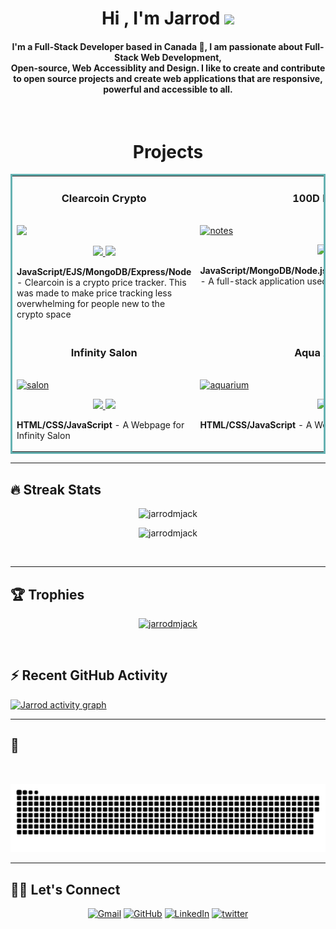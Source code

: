 
<h1 align="center">Hi , I'm Jarrod <img src="https://media.giphy.com/media/hvRJCLFzcasrR4ia7z/giphy.gif" width="35"></h1>
<!-- <p align="center">
  <a href="https://github.com/jarrodmjack"><img src="https://readme-typing-svg.herokuapp.com?lines=Front+End+Developer;JavaScript%20|%20Angular%20|%20React%20Enthusiast;Always%20learning%20new%20things&center=true&width=500&height=50"></a>
</p> -->


<h4 align="center">
I'm a Full-Stack Developer based in Canada 🍁, I am passionate about Full-Stack Web Development, <br />Open-source, Web Accessiblity and Design. I like to create and contribute to open source projects and create web applications that are responsive, powerful and accessible to all.
</h4>
<br>
<!--<div align="center">
  <a href="https://open.spotify.com/user/6s6pbtefezpookh8gwnkko15v">
    <img src="https://readme-spotify-tingz.vercel.app/api/now-playing">
  </a>
</div> -->
<!-- <hr/>  -->



<h1 align="center">Projects</h1>


<table bordercolor="#66b2b2">
  <tr>
    <td width="50%" valign="top">
      <h3 align="center">Clearcoin Crypto</h3>
        <br />
        <a target="_blank" href="https://github.com/jarrodmjack/ClearCoin">
            <img src="https://www.akbizmag.com/wp-content/uploads/2020/11/blockchain-1500x900-1.jpg"/>
        </a>
        <br />
        <p align="center">
          
  <a href="https://github.com/jarrodmjack/ClearCoin">
    <img src="https://img.shields.io/static/v1?label=|&message=REPO&color=23555f&style=plastic&logo=github&logo-color=white"/>
  </a>  
  <a href="https://clearcoinv1.herokuapp.com/" target="_blank">
    <img src="https://img.shields.io/static/v1?label=|&message=WEBSITE&color=cdf998&style=plastic&logo=wordpress&logo-color=white"/>
  </a>
      </p>
        <p><strong>JavaScript/EJS/MongoDB/Express/Node</strong> - Clearcoin is a crypto price tracker. This was made to make price tracking less overwhelming for people new to the crypto space</p>
    </td>
    <td width="50%" valign="top">
      <h3 align="center">100D Budgets</h3>
        <br />
        <a target="_blank" href="https://budget-tracker-100devs.herokuapp.com/">
            <img src="https://user-images.githubusercontent.com/99290888/188750992-228bf34f-a0c5-4ccd-9302-0f8e0618f77e.png" alt="notes"/>
        </a>
        <br />
        <p align="center">
          
  <a href="https://github.com/FitzHawke/budget-mvc-auth-local" target="_blank">
    <img src="https://img.shields.io/static/v1?label=|&message=REPO&color=23555f&style=plastic&logo=github&logo-color=white"/>
  </a>  
  <a href="https://budget-tracker-100devs.herokuapp.com/" target="_blank">
    <img src="https://img.shields.io/static/v1?label=|&message=WEBSITE&color=cdf998&style=plastic&logo=wordpress&logo-color=white"/>
  </a>
      </p>
        <p><strong>JavaScript/MongoDB/Node.js/Express/EJS/CSS/Materialize</strong> - A full-stack application used to take notes and save paper</p>
    </td>
    
  </tr>
  
  <tr>
    <td width="50%" valign="top">
      <h3 align="center">Infinity Salon</h3>
        <br />
      <a target="_blank" href="https://infinitysalon.netlify.app/">
            <img src="https://cdn-aiogc.nitrocdn.com/rMYQrsZdIIazKavgLMeJFjBGGJYSrQyJ/assets/static/optimized/rev-66a7702/wp-content/uploads/2022/02/industrie-salon-los-angeles.jpg" width="100%"  alt="salon"/>
        </a>
        <br />
        <p align="center">
          
  <a href="https://github.com/jarrodmjack/salon-layout-homework" target="_blank">
    <img src="https://img.shields.io/static/v1?label=|&message=REPO&color=23555f&style=plastic&logo=github&logo-color=white"/>
  </a>
  <a href="https://infinitysalon.netlify.app/" target="_blank">
    <img src="https://img.shields.io/static/v1?label=|&message=WEBSITE&color=cdf998&style=plastic&logo=wordpress&logo-color=white"/>
  </a>
      </p>
        <p><strong>HTML/CSS/JavaScript</strong> - A Webpage for Infinity Salon</p>
    </td>
   <td width="50%" valign="top">
      <h3 align="center">Aqua Advisor</h3>
        <br />
      <a target="_blank" href="https://aquaadvisor.netlify.app/">
            <img src="http://www.jbl.de/images/apps/areas/aquarium/essentials/aquarium_food/medium/gesellschaftsaquarium/01-gesellschaft2.png" width="100%"  alt="aquarium"/>
        </a>
        <br />
        <p align="center">
          
  <a href="#" target="_blank">
    <img src="https://img.shields.io/static/v1?label=|&message=REPO&color=23555f&style=plastic&logo=github&logo-color=white"/>
  </a>
  <a href="https://aquaadvisor.netlify.app/" target="_blank">
    <img src="https://img.shields.io/static/v1?label=|&message=WEBSITE&color=cdf998&style=plastic&logo=wordpress&logo-color=white"/>
  </a>
      </p>
        <p><strong>HTML/CSS/JavaScript</strong> - A Website to purchase local fish</p>
    </td> 
  </tr>
	
</table>



<hr/>

## 🔥 Streak Stats
<p align="center"><img src="https://github-readme-streak-stats.herokuapp.com/?user=jarrodmjack&theme=algolia" alt="jarrodmjack" /></p>
<p align="center"><img src="https://github-readme-stats.vercel.app/api/top-langs/?username=jarrodmjack&theme=algolia&layout=compact" alt="jarrodmjack" /></p>

<br>
<hr/>


## 🏆 Trophies
<p align="center"> <a href="https://github.com/jarrodmjack"><img
      src="https://github-profile-trophy.vercel.app/?username=jarrodmjack&row=1&column=3&theme=algolia" alt="jarrodmjack" /></a>  </p>
    
 


<br>
<!-- <hr/> -->

## ⚡ Recent GitHub Activity
<a href="https://github.com/jarrodmjack"><img alt="Jarrod activity graph" src="https://activity-graph.herokuapp.com/graph?username=jarrodmjack&custom_title=jarrods%20Contribution%20Graph&theme=react-dark" /></a>


<hr/>

## 🐍
  <br>
  <p align="center">
  <img src="https://raw.githubusercontent.com/jaypavasiya/jaypavasiya/output/github-contribution-grid-snake-dark.svg" alt="snake"></center>
</p>

<hr/>

## 🙋‍♀️ Let's Connect
<p align="center">
  <!-- <a href=""><img src="https://img.icons8.com/bubbles/50/000000/web.png" alt="Website"/></a> -->
	<a href="mailto:jarrodmjack@gmail.com"><img src="https://img.icons8.com/bubbles/50/000000/gmail.png" title='Gmail' alt="Gmail"/></a>
	<a href="https://github.com/jarrodmjack"><img src="https://img.icons8.com/bubbles/50/000000/github.png" title='GitHub' alt="GitHub"/></a>
	<a href="https://www.linkedin.com/in/jarrod-jack-65472822a/"><img src="https://img.icons8.com/bubbles/50/000000/linkedin.png" title='LinkedIn' alt="LinkedIn"/></a>
	<a href="https://twitter.com/jarrodmjack"><img src="https://img.icons8.com/bubbles/50/000000/twitter-circled.png" title='Twitter' alt="twitter"/></a>
	
	
</p>
